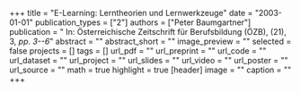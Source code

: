 +++
title = "E-Learning: Lerntheorien und Lernwerkzeuge"
date = "2003-01-01"
publication_types = ["2"]
authors = ["Peter Baumgartner"]
publication = " In: Österreichische Zeitschrift für Berufsbildung (ÖZB), (21), 3, _pp. 3--6_"
abstract = ""
abstract_short = ""
image_preview = ""
selected = false
projects = []
tags = []
url_pdf = ""
url_preprint = ""
url_code = ""
url_dataset = ""
url_project = ""
url_slides = ""
url_video = ""
url_poster = ""
url_source = ""
math = true
highlight = true
[header]
image = ""
caption = ""
+++
